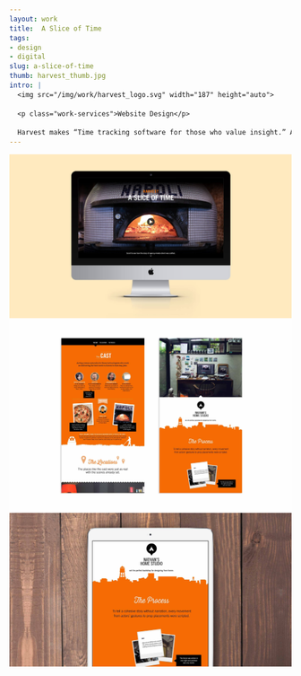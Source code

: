 ```yaml
---
layout: work
title:  A Slice of Time
tags:
- design
- digital
slug: a-slice-of-time
thumb: harvest_thumb.jpg
intro: |
  <img src="/img/work/harvest_logo.svg" width="187" height="auto">

  <p class="work-services">Website Design</p>

  Harvest makes “Time tracking software for those who value insight.” As a promotional tool, Harvest created a video to showcase their product, customers, and what time means to them. The video focused on Paulie Gee’s pizza in Brooklyn and a designer working on a rebrand of the Paulie Gee’s identity. Harvest wanted to showcase a behind the scenes of the video and highlight the people, process, and locations from the video. They chose to do this with a fun one-page website.
---
```


![](/img/work/harvest_1.jpg)
![](/img/work/harvest_2.jpg)
![](/img/work/harvest_3.jpg)
